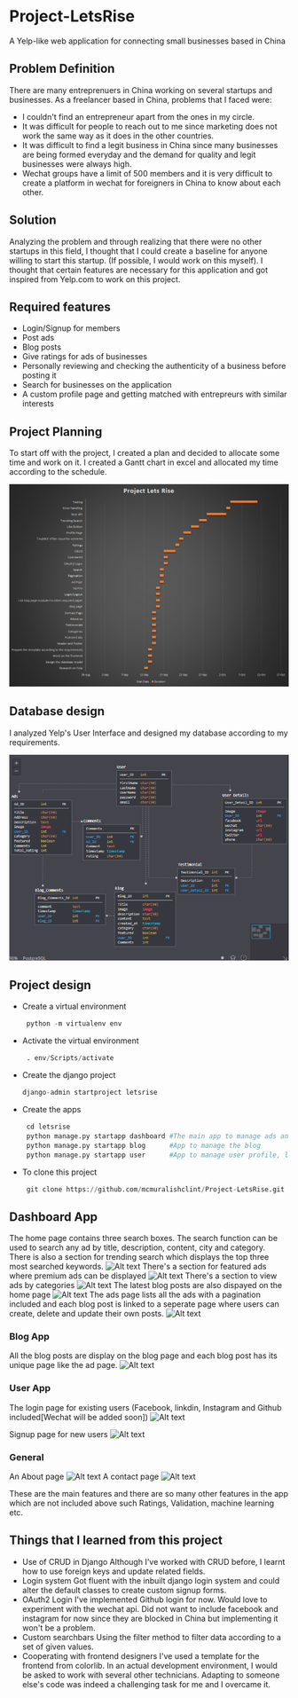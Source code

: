 # Project-LetsRise
A Yelp-like web application for connecting small businesses based in China

## Problem Definition
There are many entreprenuers in China working on several startups and businesses. As a freelancer based in China, problems that I faced were:
- I couldn't find an entrepreneur apart from the ones in my circle.
- It was difficult for people to reach out to me since marketing does not work the same way as it does in the other countries.
- It was difficult to find a legit business in China since many businesses are being formed everyday and the demand for quality and legit businesses were always high.
- Wechat groups have a limit of 500 members and it is very difficult to create a platform in wechat for foreigners in China to know about each other.

## Solution
Analyzing the problem and through realizing that there were no other startups in this field, I thought that I could create a baseline for anyone willing to start this startup. (If possible, I would work on this myself). I thought that certain features are necessary for this application and got inspired from Yelp.com to work on this project.

## Required features
- Login/Signup for members
- Post ads
- Blog posts
- Give ratings for ads of businesses
- Personally reviewing and checking the authenticity of a business before posting it
- Search for businesses on the application
- A custom profile page and getting matched with entrepreurs with similar interests

## Project Planning
To start off with the project, I created a plan and decided to allocate some time and work on it. I created a Gantt chart in excel and allocated my time according to the schedule.

![Alt text](github_images/gantt.png?raw=true "Title")

## Database design
I analyzed Yelp's User Interface and designed my database according to my requirements.

![Alt text](github_images/database.png?raw=true "Title")

## Project design
- Create a virtual environment
  ```python
   python -m virtualenv env
  ```
- Activate the virtual environment
  ```python
   . env/Scripts/activate
   ```
- Create the django project
   ```python
   django-admin startproject letsrise
    ```
- Create the apps
  ```python
   cd letsrise
   python manage.py startapp dashboard #The main app to manage ads and everything on the main page
   python manage.py startapp blog      #App to manage the blog
   python manage.py startapp user      #App to manage user profile, login, logout and singup
    ```
- To clone this project
  ```python
   git clone https://github.com/mcmuralishclint/Project-LetsRise.git
    ```
 
## Dashboard App 
The home page contains three search boxes. The search function can be used to search any ad by title, description, content, city and category. There is also a section for trending search which displays the top three most searched keywords.
![Alt text](github_images/dashboard/main.png?raw=true "Title")
There's a section for featured ads where premium ads can be displayed
![Alt text](github_images/dashboard/featured_ads.png?raw=true "Title")
There's a section to view ads by categories
![Alt text](github_images/dashboard/categories.png?raw=true "Title")
The latest blog posts are also dispayed on the home page
![Alt text](github_images/dashboard/featured_blog.png?raw=true "Title")
The ads page lists all the ads with a pagination included and each blog post is linked to a seperate page where users can create, delete and update their own posts.
![Alt text](github_images/dashboard/Ads_home.png?raw=true "Title")

### Blog App
All the blog posts are display on the blog page and each blog post has its unique page like the ad page.
![Alt text](github_images/blog/blog_home.png?raw=true "Title")

### User App
The login page for existing users (Facebook, linkdin, Instagram and Github included[Wechat will be added soon])
![Alt text](github_images/user/login.png?raw=true "Title")

Signup page for new users
![Alt text](github_images/user/signup.png?raw=true "Title")

### General
An About page
![Alt text](github_images/user/about.png?raw=true "Title")
A contact page
![Alt text](github_images/user/contact.png?raw=true "Title")

These are the main features and there are so many other features in the app which are not included above such Ratings, Validation, machine learning etc.


## Things that I learned from this project

- Use of CRUD in Django
Although I've worked with CRUD before, I learnt how to use foreign keys and update related fields. 
- Login system
Got fluent with the inbuilt django login system and could alter the default classes to create custom signup forms.
- OAuth2 Login
I've implemented Github login for now. Would love to experiment with the wechat api. Did not want to include facebook and instagram for now since they are blocked in China but implementing it won't be a problem.
- Custom searchbars
Using the filter method to filter data according to a set of given values. 
- Cooperating with frontend designers
I've used a template for the frontend from colorlib. In an actual development environment, I would be asked to work with several other technicians. Adapting to someone else's code was indeed a challenging task for me and I overcame it.


